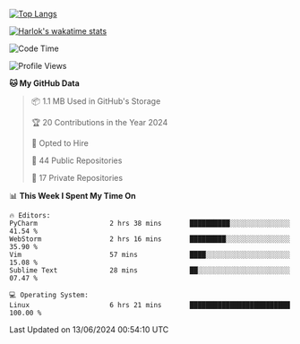 [![Top Langs](https://github-readme-stats.vercel.app/api/top-langs/?username=remisiki&theme=dracula&layout=compact&hide=Jupyter%20Notebook,CSS,HTML&langs_count=10&exclude_repo=GMM-Demux-GUI)](https://github.com/anuraghazra/github-readme-stats)

[![Harlok's wakatime stats](https://github-readme-stats.vercel.app/api/wakatime?username=@remisiki&theme=dracula&layout=compact&langs_count=10&hide=other,html,css,text,json,markdown,jupyter)](https://github.com/anuraghazra/github-readme-stats)

<!--START_SECTION:waka-->
![Code Time](http://img.shields.io/badge/Code%20Time-831%20hrs%2054%20mins-blue)

![Profile Views](http://img.shields.io/badge/Profile%20Views-1-blue)

**🐱 My GitHub Data** 

> 📦 1.1 MB Used in GitHub's Storage 
 > 
> 🏆 20 Contributions in the Year 2024
 > 
> 💼 Opted to Hire
 > 
> 📜 44 Public Repositories 
 > 
> 🔑 17 Private Repositories 
 > 
📊 **This Week I Spent My Time On** 

```text
🔥 Editors: 
PyCharm                  2 hrs 38 mins       ██████████░░░░░░░░░░░░░░░   41.54 % 
WebStorm                 2 hrs 16 mins       █████████░░░░░░░░░░░░░░░░   35.90 % 
Vim                      57 mins             ████░░░░░░░░░░░░░░░░░░░░░   15.08 % 
Sublime Text             28 mins             ██░░░░░░░░░░░░░░░░░░░░░░░   07.47 % 

💻 Operating System: 
Linux                    6 hrs 21 mins       █████████████████████████   100.00 % 
```


 Last Updated on 13/06/2024 00:54:10 UTC
<!--END_SECTION:waka-->
